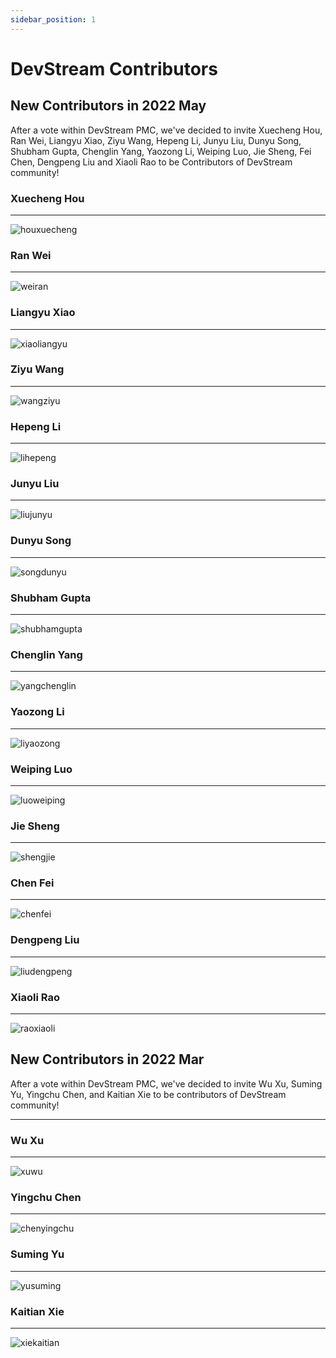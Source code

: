 ```yaml
---
sidebar_position: 1
---
```


# DevStream Contributors

## New Contributors in 2022 May

After a vote within DevStream PMC, we've decided to invite Xuecheng Hou, Ran Wei, Liangyu Xiao, Ziyu Wang, Hepeng Li, Junyu Liu, Dunyu Song, Shubham Gupta, Chenglin Yang, Yaozong Li, Weiping Luo, Jie Sheng, Fei Chen, Dengpeng Liu and Xiaoli Rao to be Contributors of DevStream community!

### Xuecheng Hou

---

![houxuecheng](/img/community/contributor/contributors/houxuecheng.png)

### Ran Wei

---

![weiran](/img/community/contributor/contributors/weiran.png)

### Liangyu Xiao

---

![xiaoliangyu](/img/community/contributor/contributors/xiaoliangyu.png)

### Ziyu Wang

---

![wangziyu](/img/community/contributor/contributors/wangziyu.png)

### Hepeng Li

---

![lihepeng](/img/community/contributor/contributors/lihepeng.png)

### Junyu Liu

---

![liujunyu](/img/community/contributor/contributors/liujunyu.png)

### Dunyu Song

---

![songdunyu](/img/community/contributor/contributors/songdunyu.png)

### Shubham Gupta

---

![shubhamgupta](/img/community/contributor/contributors/shubhamgupta.png)

### Chenglin Yang

---

![yangchenglin](/img/community/contributor/contributors/yangchenglin.png)

### Yaozong Li

---

![liyaozong](/img/community/contributor/contributors/liyaozong.png)

### Weiping Luo

---

![luoweiping](/img/community/contributor/contributors/luoweiping.png)

### Jie Sheng

---

![shengjie](/img/community/contributor/contributors/shengjie.png)

### Chen Fei

---

![chenfei](/img/community/contributor/contributors/chenfei.png)

### Dengpeng Liu

---

![liudengpeng](/img/community/contributor/contributors/liudengpeng.png)

### Xiaoli Rao

---

![raoxiaoli](/img/community/contributor/contributors/raoxiaoli.png)

## New Contributors in 2022 Mar

After a vote within DevStream PMC, we've decided to invite Wu Xu, Suming Yu, Yingchu Chen, and Kaitian Xie to be contributors of DevStream community!

---

### Wu Xu

---

![xuwu](/img/community/contributor/contributors/xuwu.png)

### Yingchu Chen

---

![chenyingchu](/img/community/contributor/contributors/chenyingchu.png)

### Suming Yu

---

![yusuming](/img/community/contributor/contributors/yusuming.png)

### Kaitian Xie

---

![xiekaitian](/img/community/contributor/contributors/xiekaitian.png)
